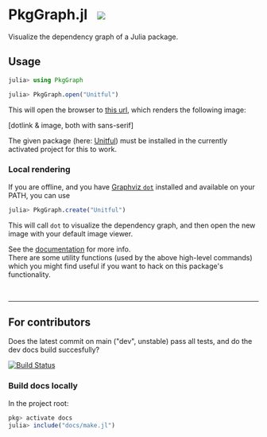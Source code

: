 # PkgGraph.jl &nbsp; [![](https://img.shields.io/badge/📕_Documentation-blue)][docs]

Visualize the dependency graph of a Julia package.


## Usage

<!-- This part of the ReadMe will be re-used in the docs homepage (DRY) -->
<!-- for-inclusion-in-docs: -->

```julia
julia> using PkgGraph

julia> PkgGraph.open("Unitful")
```
This will open the browser to [this url][dotlink], which renders the following image:

[dotlink & image, both with sans-serif]

The given package (here: [Unitful][unitful]) must be installed in the currently activated project for this to work.

[dotlink]: …
[unitful]: https://github.com/PainterQubits/Unitful.jl


### Local rendering

If you are offline, and you have [Graphviz `dot`](https://graphviz.org) installed and available on your PATH, you can use
```julia
julia> PkgGraph.create("Unitful")
```
This will call `dot` to visualize the dependency graph, and then open the new image with your default image viewer.

<!-- /for-inclusion-in-docs -->


See the [documentation][docs] for more info.\
There are some utility functions (used by the above high-level commands)
which you might find useful if you want to hack on this package's functionality.

[docs]: https://tfiers.github.io/PkgGraph.jl/

<br>

---

## For contributors

Does the latest commit on main ("dev", unstable) pass all tests, and do the dev docs build succesfully?

[![Build Status][CI-badge]][CI-link]

[CI-badge]: https://github.com/tfiers/PkgGraph.jl/actions/workflows/CI.yml/badge.svg?branch=main
[CI-link]: https://github.com/tfiers/PkgGraph.jl/actions/workflows/CI.yml?query=branch%3Amain

### Build docs locally
In the project root:
```julia
pkg> activate docs
julia> include("docs/make.jl")
```
